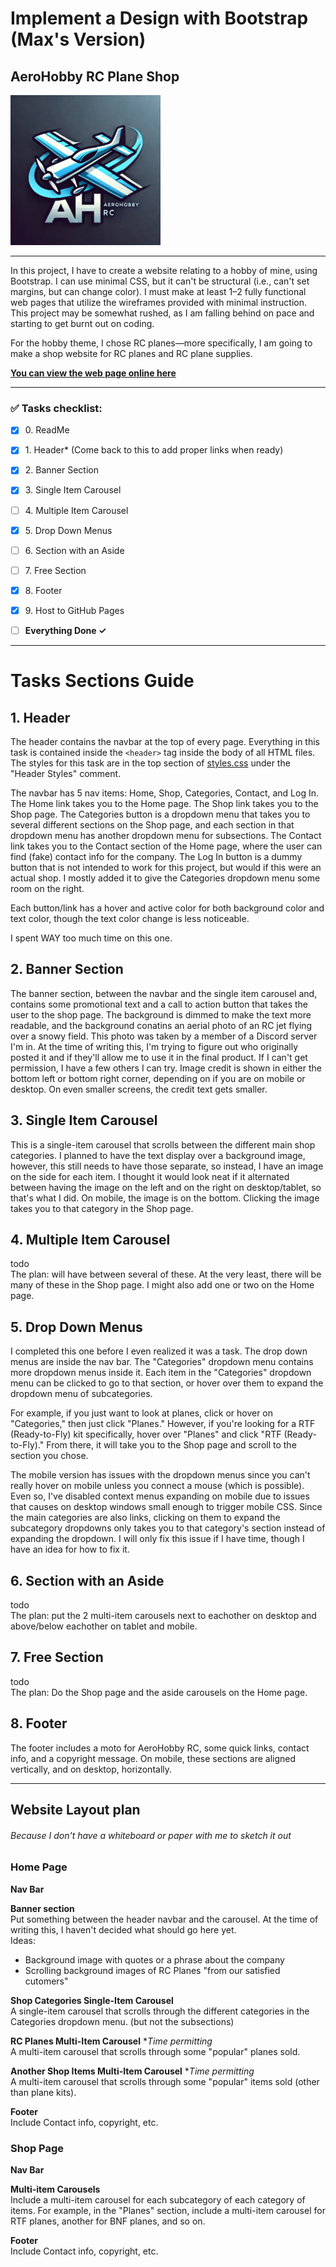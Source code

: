 # Implement a Design with Bootstrap (Max's Version)
## AeroHobby RC Plane Shop

<img src="images/logo.webp" alt="AeroHobby RC Logo" width="240" height="240">


----

In this project, I have to create a website relating to a hobby of mine, using
Bootstrap. I can use minimal CSS, but it can't be structural (i.e., can't set
margins, but can change color). I must make at least 1–2 fully functional web
pages that utilize the wireframes provided with minimal instruction. This
project may be somewhat rushed, as I am falling behind on pace and starting to
get burnt out on coding.

For the hobby theme, I chose RC planes—more specifically, I am going to make
a shop website for RC planes and RC plane supplies.

**[You can view the web page online here](https://zytronium.github.io/atlas-bootstrap/)**

----

### ✅ Tasks checklist:
[//]: # ("​" comes before every number because otherwise, the
numbers will be formatted like "i, ii, iii, iv, etc." instead
of "1, 2, 3, 4, etc.". "​" is a zero-width space)
- [X] ​0. ReadMe
- [X] ​1. Header* (Come back to this to add proper links when ready)
- [X] ​2. Banner Section
- [X] ​3. Single Item Carousel
- [ ] ​4. Multiple Item Carousel
- [X] ​5. Drop Down Menus
- [ ] ​6. Section with an Aside
- [ ] ​7. Free Section
- [X] ​8. Footer
- [X] ​9. Host to GitHub Pages


- [ ] **Everything Done ✓**

----

# Tasks Sections Guide
[//]: # (Todo: "For each task, please include a guide in your ReadMe
          highlighting what section of your site should be graded. You dont
          need to have the sections in the order they are listed. You are also
          welcome to include more sections beyond what is listed!")

## 1. Header
The header contains the navbar at the top of every page. Everything in this task
is contained inside the `<header>` tag inside the body of all HTML files. The
styles for this task are in the top section of [styles.css](styles.css) under
the "Header Styles" comment.

The navbar has 5 nav items: Home, Shop, Categories, Contact, and Log In. The
Home link takes you to the Home page. The Shop link takes you to the Shop page.
The Categories button is a dropdown menu that takes you to several different
sections on the Shop page, and each section in that dropdown menu has another
dropdown menu for subsections. The Contact link takes you to the Contact section
of the Home page, where the user can find (fake) contact info for the company.
The Log In button is a dummy button that is not intended to work for this
project, but would if this were an actual shop. I mostly added it to give the
Categories dropdown menu some room on the right.

Each button/link has a hover and active color for both background color and text
color, though the text color change is less noticeable.

I spent WAY too much time on this one.

[//]: # (todo: Considder changing the dropdown for the "Planes" category. More info in the Dropdown task section.)


## 2. Banner Section
The banner section, between the navbar and the single item carousel and,
contains some promotional text and a call to action button that takes the
user to the shop page. The background is dimmed to make the text more readable,
and the background conatins an aerial photo of an RC jet flying over a snowy
field. This photo was taken by a member of a Discord server I'm in. At the
time of writing this, I'm trying to figure out who originally posted it and if
they'll allow me to use it in the final product. If I can't get permission,
I have a few others I can try. Image credit is shown in either the bottom left 
or bottom right corner, depending on if you are on mobile or desktop. On even
smaller screens, the credit text gets smaller.


## 3. Single Item Carousel
This is a single-item carousel that scrolls between the different main
shop categories. I planned to have the text display over a background image,
however, this still needs to have those separate, so instead, I have an image
on the side for each item. I thought it would look neat if it alternated 
between having the image on the left and on the right on desktop/tablet, so
that's what I did. On mobile, the image is on the bottom. Clicking the image
takes you to that category in the Shop page.


## 4. Multiple Item Carousel
todo  
The plan: will have between several of these. At the very least, there will be
many of these in the Shop page. I might also add one or two on the Home page.



## 5. Drop Down Menus
I completed this one before I even realized it was a task. The drop down menus
are inside the nav bar. The "Categories" dropdown menu contains more dropdown
menus inside it. Each item in the "Categories" dropdown menu can be clicked to
go to that section, or hover over them to expand the dropdown menu of
subcategories.

For example, if you just want to look at planes, click or hover
on "Categories," then just click "Planes." However, if you're looking for a RTF
(Ready-to-Fly) kit specifically, hover over "Planes" and click "RTF
(Ready-to-Fly)." From there, it will take you to the Shop page and scroll to
the section you chose.

The mobile version has issues with the dropdown menus since you can't really
hover on mobile unless you connect a mouse (which is possible). Even so,
I've disabled context menus expanding on mobile due to issues that causes on
desktop windows small enough to trigger mobile CSS. Since the main categories
are also links, clicking on them to expand the subcategory dropdowns only takes
you to that category's section instead of expanding the dropdown. I will only
fix this issue if I have time, though I have an idea for how to fix it.

[//]: # (Note to self: the fix is to add an "All" subcategory for each category,
and then only show that subcategory on small screens. Then, disable the links
for the main categories on mobile.)

[//]: # (todo: Considder changing the dropdown for the "Planes" category. Change
          the first dropdown when hovering over "Planes" to contain "completion
          level," "skill level," and "type.")


## 6. Section with an Aside
todo  
The plan: put the 2 multi-item carousels next to eachother on desktop and
above/below eachother on tablet and mobile.


## 7. Free Section
todo  
The plan: Do the Shop page and the aside carousels on the Home page.


## 8. Footer
The footer includes a moto for AeroHobby RC, some quick links, contact info,
and a copyright message. On mobile, these sections are aligned vertically, and
on desktop, horizontally.

----

## Website Layout plan
###### Because I don't have a whiteboard or paper with me to sketch it out

### Home Page
**Nav Bar**  

**Banner section**  
Put something between the header navbar and the carousel. At the time of writing
this, I haven't decided what should go here yet.  
Ideas:
- Background image with quotes or a phrase about the company
- Scrolling background images of RC Planes "from our satisfied cutomers"

**Shop Categories Single-Item Carousel**  
A single-item carousel that scrolls through the different categories in the
Categories dropdown menu. (but not the subsections)

**RC Planes Multi-Item Carousel** *_Time permitting_  
A multi-item carousel that scrolls through some "popular" planes sold.

**Another Shop Items Multi-Item Carousel** *_Time permitting_  
A multi-item carousel that scrolls through some "popular" items sold
(other than plane kits).

**Footer**  
Include Contact info, copyright, etc.

### Shop Page
**Nav Bar**  

**Multi-item Carousels**  
Include a multi-item carousel for each subcategory of each category of items.
For example, in the "Planes" section, include a multi-item carousel for RTF planes,
another for BNF planes, and so on.

**Footer**  
Include Contact info, copyright, etc.

